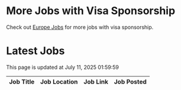 # More Jobs with Visa Sponsorship

Check out [Europe Jobs](https://github.com/sureshparimi/europejobs#latest-jobs) for more jobs with visa sponsorship.

# Latest Jobs

This page is updated at July 11, 2025 01:59:59

| Job Title | Job Location | Job Link | Job Posted |
| --- | --- | --- | --- |
